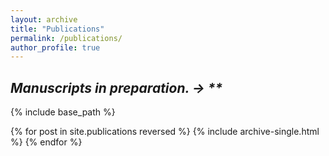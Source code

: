 ```yaml
---
layout: archive
title: "Publications"
permalink: /publications/
author_profile: true
---
```


<!-- You can also find my articles on [my Google Scholar profile](https://scholar.google.co.uk/citations?user=NG6WOPQAAAAJ&hl=en). -->
## _Manuscripts in preparation. -> **_

{% include base_path %}

{% for post in site.publications reversed %}
  {% include archive-single.html %}
{% endfor %}
